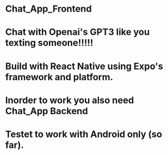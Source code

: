 # Chat_App_Frontend

# Chat with Openai's GPT3 like you texting someone!!!!!
# Build with React Native using Expo's framework and platform.
# Inorder to work you also need Chat_App Backend
# Testet to work with Android only (so far).
